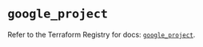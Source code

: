 # `google_project`

Refer to the Terraform Registry for docs: [`google_project`](https://registry.terraform.io/providers/hashicorp/google-beta/5.43.0/docs/resources/google_project).
